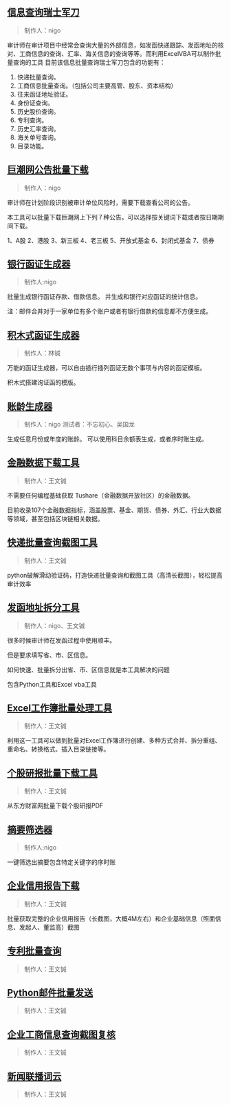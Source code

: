 ## [信息查询瑞士军刀](01_信息查询瑞士军刀/README.md)

> 制作人：nigo

审计师在审计项目中经常会查询大量的外部信息，如发函快递跟踪、发函地址的核对、工商信息的查询、汇率、海关信息的查询等等。而利用ExcelVBA可以制作批量查询的工具
目前该信息批量查询瑞士军刀包含的功能有：
1. 快递批量查询。
2. 工商信息批量查询。（包括公司主要高管、股东、资本结构）
3. 往来函证地址验证。
4. 身份证查询。
5. 历史股价查询。
6. 专利查询。
7. 历史汇率查询。
8. 海关单号查询。
9. 目录功能。

## [巨潮网公告批量下载](02_公告下载器/README.md)

> 制作人：nigo

审计师在计划阶段识别被审计单位风险时，需要下载查看公司的公告。

本工具可以批量下载巨潮网上下列７种公告。可以选择按关键词下载或者按日期期间下载。

1、A股  2、港股  3、新三板  4、老三板  5、开放式基金  6、封闭式基金  7、债券

## [银行函证生成器](03_银行函证生成器/README.md)

> 制作人:nigo

批量生成银行函证存款、借款信息。
并生成和银行对应函证的统计信息。

注：邮件合并对于一家单位有多个账户或者有银行借款的信息都不方便生成。

## [积木式函证生成器](04_积木式函证生成器/README.md)

> 制作人：林铖

万能的函证生成器，可以自由插行插列函证无数个事项与内容的函证模板。

积木式搭建询证函的模版。

## [账龄生成器](17_账龄生成器/README.md)

> 制作人：nigo
> 测试者：不忘初心、吴国龙

生成任意月份或年度的账龄。
可以使用科目余额表生成，或者序时账生成。

## [金融数据下载工具](18_金融数据下载工具/README.md)

> 制作人：王文铖

不需要任何编程基础获取 Tushare（金融数据开放社区）的金融数据。

目前收录107个金融数据指标，涵盖股票、基金、期货、债券、外汇、行业大数据等领域，甚至包括区块链相关数据。

## [快递批量查询截图工具](19_快递批量查询截图工具/README.md)

> 制作人：王文铖

python破解滑动验证码，打造快递批量查询和截图工具（高清长截图），轻松提高审计效率

## [发函地址拆分工具](20_批量拆分发函地址为省市区信息/README.md)

> 制作人：nigo、王文铖

很多时候审计师在发函过程中使用顺丰。

但是要求填写省、市、区信息。

如何快速、批量拆分出省、市、区信息就是本工具解决的问题

包含Python工具和Excel vba工具

## [Excel工作簿批量处理工具](21_Excel工作簿批量处理工具/README.md)

> 制作人：王文铖

利用这一工具可以做到批量对Excel工作簿进行创建、多种方式合并、拆分重组、重命名、转换格式、插入目录链接等。

## [个股研报批量下载工具](22_个股研报批量下载工具/README.md)

> 制作人：王文铖

从东方财富网批量下载个股研报PDF

## [摘要筛选器](23_摘要筛选器/README.md)

> 制作人:nigo

一键筛选出摘要包含特定关键字的序时账

## [企业信用报告下载](24_企业信用报告下载/README.md)

> 制作人：王文铖

批量获取完整的企业信用报告（长截图，大概4M左右）和企业基础信息（照面信息、发起人、董监高）截图

## [专利批量查询](25_专利批量查询/README.md)

> 制作人：王文铖

## [Python邮件批量发送](26_Python邮件批量发送/README.md)

> 制作人：王文铖

## [企业工商信息查询截图复核](27_企业工商信息查询截图复核/README.md)

> 制作人：王文铖

## [新闻联播词云](28_新闻联播词云/README.md)

> 制作人：王文铖